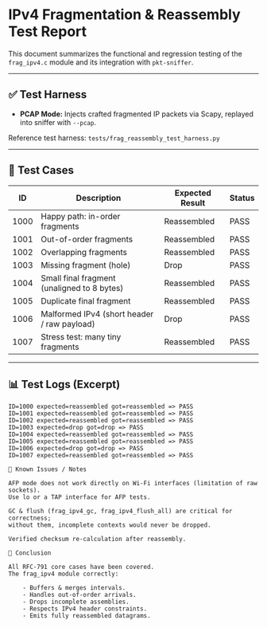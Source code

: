# IPv4 Fragmentation & Reassembly Test Report

This document summarizes the functional and regression testing of the 
`frag_ipv4.c` module and its integration with `pkt-sniffer`.

---

## ✅ Test Harness

- **PCAP Mode:** Injects crafted fragmented IP packets via Scapy, replayed into sniffer with `--pcap`.


Reference test harness: `tests/frag_reassembly_test_harness.py`

---

## 🧪 Test Cases

| ID    | Description                                  | Expected Result  | Status |
|-------|----------------------------------------------|------------------|--------|
| 1000  | Happy path: in-order fragments               | Reassembled      | PASS   |
| 1001  | Out-of-order fragments                       | Reassembled      | PASS   |
| 1002  | Overlapping fragments                        | Reassembled      | PASS   |
| 1003  | Missing fragment (hole)                      | Drop             | PASS   |
| 1004  | Small final fragment (unaligned to 8 bytes)  | Reassembled      | PASS   |
| 1005  | Duplicate final fragment                     | Reassembled      | PASS   |
| 1006  | Malformed IPv4 (short header / raw payload)  | Drop             | PASS   |
| 1007  | Stress test: many tiny fragments             | Reassembled      | PASS   |

---

## 📊 Test Logs (Excerpt)

```text
ID=1000 expected=reassembled got=reassembled => PASS
ID=1001 expected=reassembled got=reassembled => PASS
ID=1002 expected=reassembled got=reassembled => PASS
ID=1003 expected=drop got=drop => PASS
ID=1004 expected=reassembled got=reassembled => PASS
ID=1005 expected=reassembled got=reassembled => PASS
ID=1006 expected=drop got=drop => PASS
ID=1007 expected=reassembled got=reassembled => PASS

🚩 Known Issues / Notes

AFP mode does not work directly on Wi-Fi interfaces (limitation of raw sockets).
Use lo or a TAP interface for AFP tests.

GC & flush (frag_ipv4_gc, frag_ipv4_flush_all) are critical for correctness;
without them, incomplete contexts would never be dropped.

Verified checksum re-calculation after reassembly.

🏁 Conclusion

All RFC-791 core cases have been covered.
The frag_ipv4 module correctly:

    - Buffers & merges intervals.
    - Handles out-of-order arrivals.
    - Drops incomplete assemblies.
    - Respects IPv4 header constraints.
    - Emits fully reassembled datagrams.